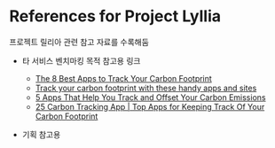 # References for Project Lyllia

프로젝트 릴리아 관련 참고 자료를 수록해둠

- 타 서비스 벤치마킹 목적 참고용 링크

  - [The 8 Best Apps to Track Your Carbon Footprint](https://www.makeuseof.com/tracking-carbon-footprint-best-apps/)
  - [Track your carbon footprint with these handy apps and sites](https://www.pocket-lint.com/apps/news/151680-track-your-carbon-footprint-with-these-handy-apps)
  - [5 Apps That Help You Track and Offset Your Carbon Emissions](https://causeartist.com/apps-offset-your-carbon-emissions/)
  - [25 Carbon Tracking App | Top Apps for Keeping Track Of Your Carbon Footprint](https://makeanapplike.com/app-to-track-carbon-footprint/)

- 기획 참고용
